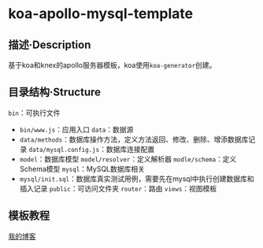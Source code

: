 # koa-apollo-mysql-template

## 描述·Description
基于koa和knex的apollo服务器模板，koa使用`koa-generator`创建。

## 目录结构·Structure
`bin`：可执行文件
- `bin/www.js`：应用入口
`data`：数据源
- `data/methods`：数据库操作方法，定义方法返回、修改、删除、增添数据库记录
`data/mysql.config.js`：数据库连接配置
- `model`：数据库模型
`model/resolver`：定义解析器
`modle/schema`：定义Schema模型
`mysql`：MySQL数据库相关
- `mysql/init.sql`：数据库真实测试用例，需要先在mysql中执行创建数据库和插入记录
`public`：可访问文件夹
`router`：路由
`views`：视图模板

## 模板教程
[我的博客](https://kylin.dev/2020/07/07/Apollo-GraphQL%E5%BF%AB%E9%80%9F%E4%B8%8A%E6%89%8B/#%E4%BD%BF%E7%94%A8-MySQL-%E4%BD%9C%E4%B8%BA%E6%95%B0%E6%8D%AE%E6%BA%90)
